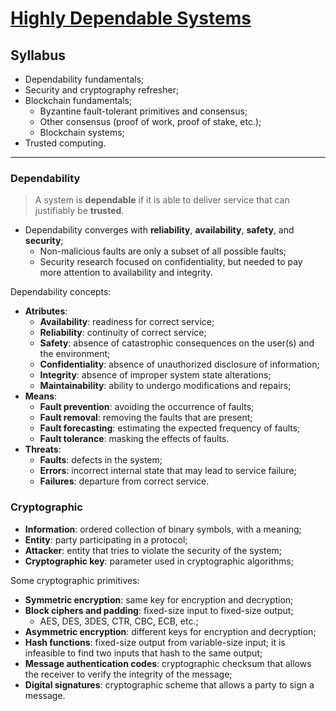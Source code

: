 # [Highly Dependable Systems](https://fenix.tecnico.ulisboa.pt/disciplinas/SDTF23/2023-2024/2-semestre)

## Syllabus

* Dependability fundamentals;
* Security and cryptography refresher;
* Blockchain fundamentals;
  * Byzantine fault-tolerant primitives and consensus;
  * Other consensus (proof of work, proof of stake, etc.);
  * Blockchain systems;
* Trusted computing.

---

### Dependability

> A system is **dependable** if it is able to deliver service that can justifiably be **trusted**.

* Dependability converges with **reliability**, **availability**, **safety**, and **security**;
  * Non-malicious faults are only a subset of all possible faults;
  * Security research focused on confidentiality, but needed to pay more attention to availability and integrity.

Dependability concepts:

* **Atributes**: 
  * **Availability**: readiness for correct service;
  * **Reliability**: continuity of correct service;
  * **Safety**: absence of catastrophic consequences on the user(s) and the environment;
  * **Confidentiality**: absence of unauthorized disclosure of information;
  * **Integrity**: absence of improper system state alterations;
  * **Maintainability**: ability to undergo modifications and repairs;
* **Means**: 
  * **Fault prevention**: avoiding the occurrence of faults;
  * **Fault removal**: removing the faults that are present;
  * **Fault forecasting**: estimating the expected frequency of faults;
  * **Fault tolerance**: masking the effects of faults.
* **Threats**:
  * **Faults**: defects in the system;
  * **Errors**: incorrect internal state that may lead to service failure;
  * **Failures**: departure from correct service.

### Cryptographic 

* **Information**: ordered collection of binary symbols, with a meaning;
* **Entity**: party participating in a protocol;
* **Attacker**: entity that tries to violate the security of the system;
* **Cryptographic key**: parameter used in cryptographic algorithms;

Some cryptographic primitives:

* **Symmetric encryption**: same key for encryption and decryption;
* **Block ciphers and padding**: fixed-size input to fixed-size output;
  * AES, DES, 3DES, CTR, CBC, ECB, etc.;
* **Asymmetric encryption**: different keys for encryption and decryption;
* **Hash functions**: fixed-size output from variable-size input; it is infeasible to find two inputs that hash to the same output;
* **Message authentication codes**: cryptographic checksum that allows the receiver to verify the integrity of the message;
* **Digital signatures**: cryptographic scheme that allows a party to sign a message.